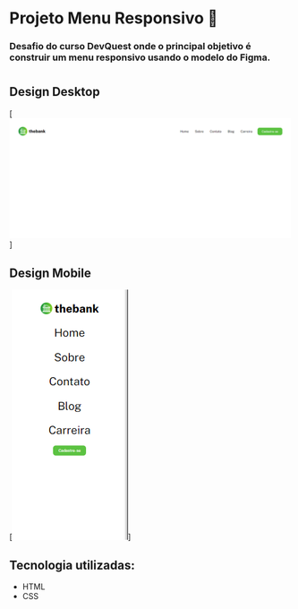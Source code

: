 # Projeto Menu Responsivo 🎴

### Desafio do curso DevQuest onde o principal objetivo é construir um menu responsivo usando o modelo do Figma.

#

## Design Desktop

[<img src="./design/design-desktop.png" alt="tela desktop">]

## Design Mobile

[<img src="./design/design-mobile.png" alt="tela mobile">]

## Tecnologia utilizadas:

- HTML
- CSS